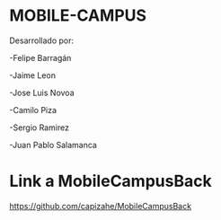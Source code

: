 # MOBILE-CAMPUS
Desarrollado por:

-Felipe Barragán

-Jaime Leon

-Jose Luis Novoa

-Camilo Piza

-Sergio Ramirez

-Juan Pablo Salamanca
 
# Link a MobileCampusBack
https://github.com/capizahe/MobileCampusBack
